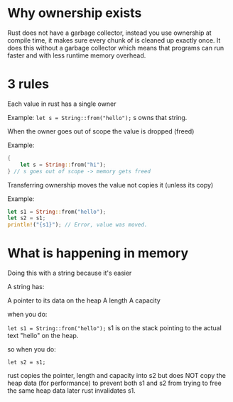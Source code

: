 # Why ownership exists

Rust does not have a garbage collector, instead you use ownership at compile time, it makes sure every chunk of is cleaned up exactly once.
It does this without a garbage collector which means that programs can run faster and with less runtime memory overhead.

# 3 rules

Each value in rust has a single owner

Example:
`let s = String::from("hello");` s owns that string.

When the owner goes out of scope the value is dropped (freed)

Example:
```rust
{
    let s = String::from("hi");
} // s goes out of scope -> memory gets freed
```


Transferring ownership moves the value not copies it (unless its copy)

Example:

```rust
let s1 = String::from("hello");
let s2 = s1;
println!("{s1}"); // Error, value was moved.
```

# What is happening in memory

Doing this with a string because it's easier

A string has:

A pointer to its data on the heap
A length
A capacity

when you do:

`let s1 = String::from("hello");`
s1 is on the stack pointing to the actual text "hello" on the heap.

so when you do:

`let s2 = s1;`

rust copies the pointer, length and capacity into s2 but does NOT copy the heap data (for performance)
to prevent both s1 and s2 from trying to free the same heap data later rust invalidates s1.
